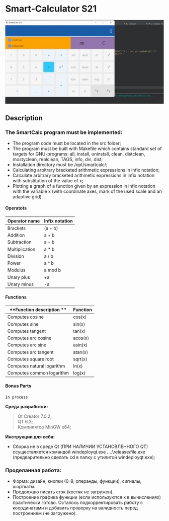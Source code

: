 # Smart-Calculator S21 

![Smart_Calc_Form](./md_screens/calc_form.png "SmartCalc FORM")

## Description
### The SmartCalc program must be implemented:
* The program code must be located in the src folder;
* The program must be built with Makefile which contains standard set of targets for GNU-programs: all, install, uninstall, clean, distclean, mostyclean, realclean, TAGS, info, dvi, dist;
* Installation directory must be /opt/smartcalc/;
* Calculating arbitrary bracketed arithmetic expressions in infix notation;
* Calculate arbitrary bracketed arithmetic expressions in infix notation with substitution of the value of x;
* Plotting a graph of a function given by an expression in infix notation with the variable x (with coordinate axes, mark of the used scale and an adaptive grid).
#### Operatots  
| **Operator name** | **Infix notation** |
|-------------------|--------------------|
| Brackets          | (a + b)            |
| Addition          | a + b              |
| Subtraction       | a - b              |
| Multiplication    | a * b              |
| Division          | a / b              |
| Power             | a ^ b              |
| Modulus           | a mod b            |
| Unary plus        | +a                 |
| Unary minus       | -a                 |

#### Functions
| **Function description **  | **Function** |
|----------------------------|--------------|
| Computes cosine            | cos(x)       |
| Computes sine              | sin(x)       |
| Computes tangent           | tan(x)       |
| Computes arc cosine        | acos(x)      |
| Computes arc sine          | asin(x)      |
| Computes arc tangent       | atan(x)      |
| Computes square root       | sqrt(x)      |
| Computes natural logarithm | ln(x)        |
| Computes common logarithm  | log(x)       |

#### Bonus Parts
	In process

**Среда разработки:**  
> Qt Creator 7.0.2;  
> QT 6.3;  
> Компилятор MinGW x64;  
 
**Инструкции для себя:**  
* Сборка не в среде Qt (ПРИ НАЛИЧИИ УСТАНОВЛЕННОГО QT) осуществляется командой windeployqt.exe ..\..\release\file.exe (предварительно сделать cd в папку с утилитой windeployqt.exe);

### Проделанная работа:
- Форма: дизайн, кнопки (0-9, операнды, функции), сигналы, шорткаты.  
- Продолжаю писать стэк (костяк не загружен).  
- Построение графика функции (если используются x в вычислениях) практически готово. Осталось подкорректировать работу с координатами и добавить проверку на валидность перед построением (не загружено).
